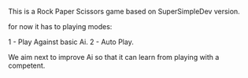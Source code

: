 This is a Rock Paper Scissors game based on SuperSimpleDev version.

for now it has to playing modes:

1 - Play Against basic Ai.
2 - Auto Play.


We aim next to improve Ai so that it can learn from playing with a competent.
